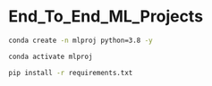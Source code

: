 # End_To_End_ML_Projects
```bash
conda create -n mlproj python=3.8 -y
```

```bash
conda activate mlproj
```

```bash
pip install -r requirements.txt
```